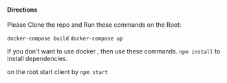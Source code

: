 #### Directions

Please Clone the repo and Run these commands on the Root:

`docker-compose build`
`docker-compose up`

If you don't want to use docker , then use these commands.
`npm install` to install dependencies.

on the root start client by `npm start`

